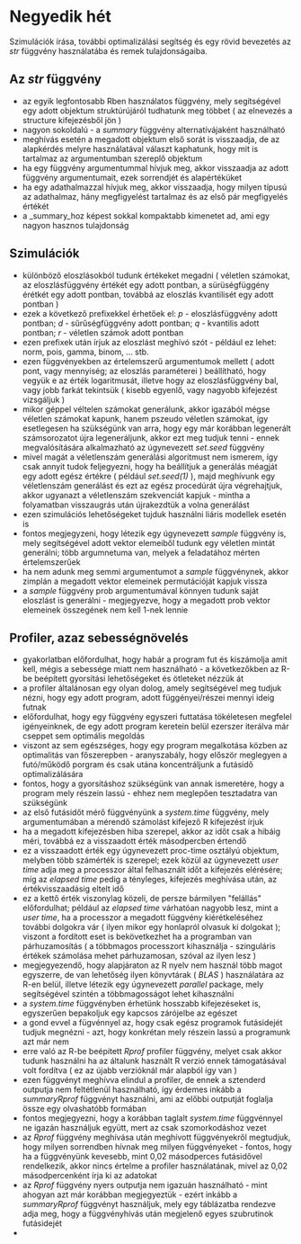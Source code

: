 # Negyedik hét

Szimulációk írása, további optimalizálási segítség és egy rövid bevezetés az _str_ függvény használatába és remek tulajdonságaiba.

## Az _str_ függvény
* az egyik legfontosabb Rben használatos függvény, mely segítségével egy adott objektum struktúrújáról tudhatunk meg többet ( az elnevezés a structure kifejezésből jön )
* nagyon sokoldalú - a _summary_ függvény alternatívájaként használható
* meghívás esetén a megadott objektum első sorát is visszaadja, de az alapkérdés melyre használatával választ kaphatunk, hogy mit is tartalmaz az argumentumban szereplő objektum
* ha egy függvény argumentummal hívjuk meg, akkor visszaadja az adott függvény argumentumait, ezek sorrendjét és alapértéküket
* ha egy adathalmazzal hívjuk meg, akkor visszaadja, hogy milyen típusú az adathalmaz, hány megfigyelést tartalmaz és az első pár megfigyelés értékét
* a _summary_hoz képest sokkal kompaktabb kimenetet ad, ami egy nagyon hasznos tulajdonság

## Szimulációk
* különböző eloszlásokból tudunk értékeket megadni ( véletlen számokat, az eloszlásfüggvény értékét egy adott pontban, a sürüségfüggény érétkét egy adott pontban, továbbá az eloszlás kvantilisét egy adott pontban )
* ezek a következő prefixekkel érhetőek el: _p_ - eloszlásfüggvény adott pontban; _d_ - sűrűségfüggvény adott pontban; _q_ - kvantilis adott pontban; _r_ - véletlen számok adott pontban
* ezen prefixek után írjuk az eloszlást meghívó szót - például ez lehet: norm, pois, gamma, binom, ... stb.
* ezen függvényekben az értelemszerű argumentumok mellett ( adott pont, vagy mennyiség; az eloszlás paraméterei ) beállítható, hogy vegyük e az érték logaritmusát, illetve hogy az eloszlásfüggvény bal, vagy jobb farkát tekintsük ( kisebb egyenlő, vagy nagyobb kifejezést vizsgáljuk )
* mikor géppel véltelen számokat generálunk, akkor igazából mégse véletlen számokat kapunk, hanem pszeudo véletlen számokat, így esetlegesen ha szükségünk van arra, hogy egy már korábban legenerált számsorozatot újra legeneráljunk, akkor ezt meg tudjuk tenni - ennek megvalósítására alkalmazható az úgynevezett _set.seed_ függvény
* mivel magát a véletlenszám generálási algoritmust nem ismerem, így csak annyit tudok feljegyezni, hogy ha beállítjuk a generálás méagját egy adott egész értékre ( például _set.seed(1)_ ), majd meghívunk egy véletlenszám generálást és ezt az egész procedúrát újra végrehajtjuk, akkor ugyanazt a véletlenszám szekvenciát kapjuk - mintha a folyamatban visszaugrás után újrakezdtük a volna generálást
* ezen szimulációs lehetőségeket tujduk használni liáris modellek esetén is
* fontos megjegyzeni, hogy létezik egy úgynevezett _sample_ függvény is, mely segítségével adott vektor elemeiből tudunk egy véletlen mintát generálni; több argumnetuma van, melyek a feladatához mérten értelemszerűek
* ha nem adunk meg semmi argumentumot a _sample_ függvénynek, akkor zimplán a megadott vektor elemeinek permutációját kapjuk vissza
* a _sample_ függvény prob argumentumával könnyen tudunk saját eloszlást is generálni - megjegyezve, hogy a megadott prob vektor elemeinek összegének nem kell 1-nek lennie


## Profiler, azaz sebességnövelés
* gyakorlatban előfordulhat, hogy habár a program fut és kiszámolja amit kell, mégis a sebessége miatt nem használható - a következőkben az R-be beépített gyorsítási lehetőségeket és ötleteket nézzük át
* a profiler általánosan egy olyan dolog, amely segítségével meg tudjuk nézni, hogy egy adott program, adott függényei/részei mennyi ideig futnak
* előfordulhat, hogy egy függvény egyszeri futtatása tökéletesen megfelel igényeinknek, de egy adott program keretein belül ezerszer iterálva már cseppet sem optimális megoldás
* viszont az sem egészséges, hogy egy program megalkotása közben az optimalitás van főszerepben - aranyszabály, hogy először meglegyen a futó/működő porgram és csak utána koncentráljunk a futásidő optimalizálására
* fontos, hogy a gyorsításhoz szükségünk van annak ismeretére, hogy a program mely részein lassú - ehhez nem meglepően tesztadatra van szükségünk
* az első futásidőt mérő függvényünk a _system.time_ függvény, mely argumentumában a mérendő számolást kifejező R kifejezést írjuk
* ha a megadott kifejezésben hiba szerepel, akkor az időt csak a hibáig méri, továbbá ez a visszaadott érték másodpercben értendő
* ez a visszaadott érték egy úgynevezett proc-time osztályú objektum, melyben több számérték is szerepel; ezek közül az úgynevezett _user time_ adja meg a processzor által felhasznált időt a kifejezés elérésére; míg az _elapsed time_ pedig a tényleges, kifejezés meghívása után, az értékvisszaadásig eltelt idő
* ez a kettő érték viszonylag közeli, de persze bármilyen "felállás" előfordulhat; például az _elapsed time_ várhatóan nagyobb lesz, mint a _user time_, ha a processzor a megadott függvény kiérétkeléséhez további dolgokra vár ( ilyen mikor egy honlapról olvasuk ki dolgokat ); viszont a fordított eset is bekövetkezhet ha a programban van párhuzamosítás ( a többmagos processzort kihasználja - szinguláris értékek számolása mehet párhuzamosan, szóval az ilyen lesz )
* megjegyezendő, hogy alapjáraton az R nyelv nem használ több magot egyszerre, de van lehetőség ilyen könyvtárak ( _BLAS_ ) használatára az R-en belül, illetve létezik egy úgynevezett _parallel_ package, mely segítségével szintén a többmagosságot lehet kihasználni
* a _system.time_ függvényben érhetünk hosszabb kifejezéseket is, egyszerűen bepakoljuk egy kapcsos zárójelbe az egészet
* a gond evvel a fügvénnyel az, hogy csak egész programok futásidejét tudjuk megnézni - azt, hogy konkrétan mely részein lassú a programunk azt már nem
* erre való az R-be beépített _Rprof_ profiler függvény, melyet csak akkor tudunk használni ha az általunk használt R verzió ennek támogatásával volt fordítva ( ez az újabb verzióknál már alapból így van )
* ezen függvényt meghívva elindul a profiler, de ennek a sztenderd outputja nem feltétlenül használható, így érdemes inkább a _summaryRprof_ függvényt használni, ami az előbbi outputját foglalja össze egy olvashatóbb formában
* fontos megjegyezni, hogy a korábban taglalt _system.time_ függvénnyel ne igazán használjuk együtt, mert az csak szomorkodáshoz vezet
* az _Rprof_ függvény meghívása után meghívott függvényekről megtudjuk, hogy milyen sorrendben hívnak meg milyen függvényeket - fontos, hogy ha a függvényünk kevesebb, mint 0,02 másodperces futásidővel rendelkezik, akkor nincs értelme a profiler használatának, mivel az 0,02 másodpercenként írja ki az adatokat
* az _Rprof_ függvény nyers outputja nem igazuán használható - mint ahogyan azt már korábban megjegyeztük - ezért inkább a _summaryRprof_ függvényt használjuk, mely egy táblázatba rendezve adja meg, hogy a függvényhívás után megjelenő egyes szubrutinok futásidejét
* 
